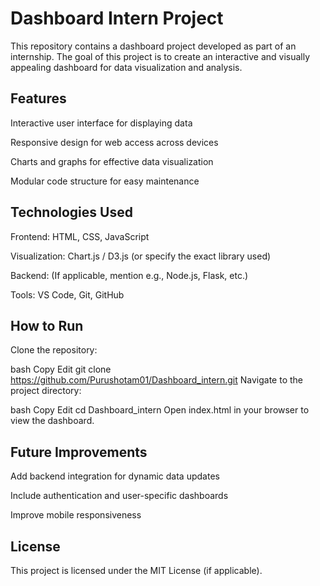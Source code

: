 # Dashboard Intern Project
This repository contains a dashboard project developed as part of an internship. The goal of this project is to create an interactive and visually appealing dashboard for data visualization and analysis.

## Features
Interactive user interface for displaying data

Responsive design for web access across devices

Charts and graphs for effective data visualization

Modular code structure for easy maintenance

## Technologies Used
Frontend: HTML, CSS, JavaScript

Visualization: Chart.js / D3.js (or specify the exact library used)

Backend: (If applicable, mention e.g., Node.js, Flask, etc.)

Tools: VS Code, Git, GitHub

## How to Run
Clone the repository:

bash
Copy
Edit
git clone https://github.com/Purushotam01/Dashboard_intern.git
Navigate to the project directory:

bash
Copy
Edit
cd Dashboard_intern
Open index.html in your browser to view the dashboard.

## Future Improvements
Add backend integration for dynamic data updates

Include authentication and user-specific dashboards

Improve mobile responsiveness

## License
This project is licensed under the MIT License (if applicable).
